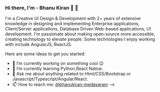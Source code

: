 ### Hi there, I'm - Bhanu Kiran 👋 👋

I'm a Creative UI Design & Development with 2+ years of extensive knowledge in designing and implementing Enterprise applications, Client/Server applications, Database Driven Web-based applications, UI development. I'm passionate about making open-source more accessible, creating technology to elevate people. Some technologies I enjoy working with include AngularJS, ReactJS.

Here are some ideas to get you started:

- 🔭 I’m currently working on something cool 😉
- 🌱 I’m currently learning Python,React Native.
- 💬 Ask me about anything related to Html/CSS/Bootstrap or Javascript/Typescript/Angular/React.
- 📫 How to reach me: [@bhanukiran-medavaram](https://www.linkedin.com/in/bhanukiran-medavaram/)
-->
